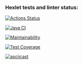 ### Hexlet tests and linter status:
[![Actions Status](https://github.com/wassermanum/java-project-lvl2/workflows/hexlet-check/badge.svg)](https://github.com/wassermanum/java-project-lvl2/actions)

[![Java CI](https://github.com/wassermanum/java-project-lvl2/actions/workflows/gradle-build.yml/badge.svg)](https://github.com/wassermanum/java-project-lvl2/actions/workflows/gradle-build.yml)

[![Maintainability](https://api.codeclimate.com/v1/badges/4444f431828d99a51ba6/maintainability)](https://codeclimate.com/github/wassermanum/java-project-lvl2/maintainability)

[![Test Coverage](https://api.codeclimate.com/v1/badges/4444f431828d99a51ba6/test_coverage)](https://codeclimate.com/github/wassermanum/java-project-lvl2/test_coverage)

[![asciicast](https://asciinema.org/a/515570.svg)](https://asciinema.org/a/515570)